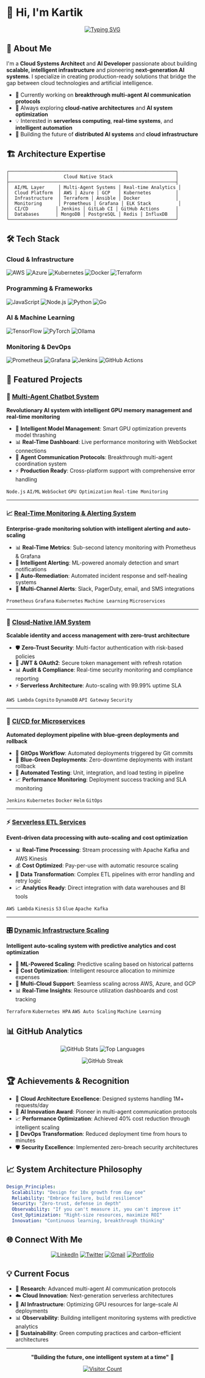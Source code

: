 # 👋 Hi, I'm Kartik

<div align="center">

[![Typing SVG](https://readme-typing-svg.herokuapp.com?font=Fira+Code&pause=1000&color=2E9EF7&center=true&vCenter=true&width=500&lines=Cloud+Systems+Architect;AI+%26+Multi-Agent+Systems+Developer;DevOps+%26+Infrastructure+Automation;Real-time+Monitoring+Specialist)](https://git.io/typing-svg)

</div>

## 🚀 About Me

I'm a **Cloud Systems Architect** and **AI Developer** passionate about building **scalable, intelligent infrastructure** and pioneering **next-generation AI systems**. I specialize in creating production-ready solutions that bridge the gap between cloud technologies and artificial intelligence.

- 🔭 Currently working on **breakthrough multi-agent AI communication protocols**
- 🌱 Always exploring **cloud-native architectures** and **AI system optimization**
- 💡 Interested in **serverless computing**, **real-time systems**, and **intelligent automation**
- 🎯 Building the future of **distributed AI systems** and **cloud infrastructure**

## 🏗️ Architecture Expertise

```
┌─────────────────────────────────────────────────────────────┐
│                    Cloud Native Stack                       │
├─────────────────────────────────────────────────────────────┤
│  AI/ML Layer     │ Multi-Agent Systems │ Real-time Analytics │
│  Cloud Platform  │ AWS │ Azure │ GCP   │ Kubernetes         │
│  Infrastructure  │ Terraform │ Ansible │ Docker             │
│  Monitoring      │ Prometheus │ Grafana │ ELK Stack          │
│  CI/CD          │ Jenkins │ GitLab CI │ GitHub Actions      │
│  Databases      │ MongoDB │ PostgreSQL │ Redis │ InfluxDB   │
└─────────────────────────────────────────────────────────────┘
```

## 🛠️ Tech Stack

### Cloud & Infrastructure
![AWS](https://img.shields.io/badge/AWS-%23FF9900.svg?style=for-the-badge&logo=amazon-aws&logoColor=white)
![Azure](https://img.shields.io/badge/azure-%230072C6.svg?style=for-the-badge&logo=microsoftazure&logoColor=white)
![Kubernetes](https://img.shields.io/badge/kubernetes-%23326ce5.svg?style=for-the-badge&logo=kubernetes&logoColor=white)
![Docker](https://img.shields.io/badge/docker-%230db7ed.svg?style=for-the-badge&logo=docker&logoColor=white)
![Terraform](https://img.shields.io/badge/terraform-%235835CC.svg?style=for-the-badge&logo=terraform&logoColor=white)

### Programming & Frameworks
![JavaScript](https://img.shields.io/badge/javascript-%23323330.svg?style=for-the-badge&logo=javascript&logoColor=%23F7DF1E)
![Node.js](https://img.shields.io/badge/node.js-6DA55F?style=for-the-badge&logo=node.js&logoColor=white)
![Python](https://img.shields.io/badge/python-3670A0?style=for-the-badge&logo=python&logoColor=ffdd54)
![Go](https://img.shields.io/badge/go-%2300ADD8.svg?style=for-the-badge&logo=go&logoColor=white)

### AI & Machine Learning
![TensorFlow](https://img.shields.io/badge/TensorFlow-%23FF6F00.svg?style=for-the-badge&logo=TensorFlow&logoColor=white)
![PyTorch](https://img.shields.io/badge/PyTorch-%23EE4C2C.svg?style=for-the-badge&logo=PyTorch&logoColor=white)
![Ollama](https://img.shields.io/badge/Ollama-000000?style=for-the-badge&logo=ollama&logoColor=white)

### Monitoring & DevOps
![Prometheus](https://img.shields.io/badge/Prometheus-E6522C?style=for-the-badge&logo=Prometheus&logoColor=white)
![Grafana](https://img.shields.io/badge/grafana-%23F46800.svg?style=for-the-badge&logo=grafana&logoColor=white)
![Jenkins](https://img.shields.io/badge/jenkins-%232C5263.svg?style=for-the-badge&logo=jenkins&logoColor=white)
![GitHub Actions](https://img.shields.io/badge/github%20actions-%232671E5.svg?style=for-the-badge&logo=githubactions&logoColor=white)

## 🎯 Featured Projects

### 🤖 [Multi-Agent Chatbot System](https://github.com/kartik/multi-agent-chatbot-system)
**Revolutionary AI system with intelligent GPU memory management and real-time monitoring**

- 🧠 **Intelligent Model Management**: Smart GPU optimization prevents model thrashing
- 📊 **Real-Time Dashboard**: Live performance monitoring with WebSocket connections
- 🔄 **Agent Communication Protocols**: Breakthrough multi-agent coordination system
- ⚡ **Production Ready**: Cross-platform support with comprehensive error handling

`Node.js` `AI/ML` `WebSocket` `GPU Optimization` `Real-time Monitoring`

---

### 📈 [Real-Time Monitoring & Alerting System](https://github.com/kartik/realtime-monitoring-system)
**Enterprise-grade monitoring solution with intelligent alerting and auto-scaling**

- 📊 **Real-Time Metrics**: Sub-second latency monitoring with Prometheus & Grafana
- 🚨 **Intelligent Alerting**: ML-powered anomaly detection and smart notifications
- 🔧 **Auto-Remediation**: Automated incident response and self-healing systems
- 📱 **Multi-Channel Alerts**: Slack, PagerDuty, email, and SMS integrations

`Prometheus` `Grafana` `Kubernetes` `Machine Learning` `Microservices`

---

### 🔐 [Cloud-Native IAM System](https://github.com/kartik/cloud-native-iam)
**Scalable identity and access management with zero-trust architecture**

- 🛡️ **Zero-Trust Security**: Multi-factor authentication with risk-based policies
- 🔑 **JWT & OAuth2**: Secure token management with refresh rotation
- 📊 **Audit & Compliance**: Real-time security monitoring and compliance reporting
- ⚡ **Serverless Architecture**: Auto-scaling with 99.99% uptime SLA

`AWS Lambda` `Cognito` `DynamoDB` `API Gateway` `Security`

---

### 🚀 [CI/CD for Microservices](https://github.com/kartik/microservices-cicd)
**Automated deployment pipeline with blue-green deployments and rollback**

- 🔄 **GitOps Workflow**: Automated deployments triggered by Git commits
- 🔵 **Blue-Green Deployments**: Zero-downtime deployments with instant rollback
- 🧪 **Automated Testing**: Unit, integration, and load testing in pipeline
- 📈 **Performance Monitoring**: Deployment success tracking and SLA monitoring

`Jenkins` `Kubernetes` `Docker` `Helm` `GitOps`

---

### ⚡ [Serverless ETL Services](https://github.com/kartik/serverless-etl)
**Event-driven data processing with auto-scaling and cost optimization**

- 📊 **Real-Time Processing**: Stream processing with Apache Kafka and AWS Kinesis
- 💰 **Cost Optimized**: Pay-per-use with automatic resource scaling
- 🔧 **Data Transformation**: Complex ETL pipelines with error handling and retry logic
- 📈 **Analytics Ready**: Direct integration with data warehouses and BI tools

`AWS Lambda` `Kinesis` `S3` `Glue` `Apache Kafka`

---

### 🎛️ [Dynamic Infrastructure Scaling](https://github.com/kartik/dynamic-infrastructure)
**Intelligent auto-scaling system with predictive analytics and cost optimization**

- 🤖 **ML-Powered Scaling**: Predictive scaling based on historical patterns
- 💸 **Cost Optimization**: Intelligent resource allocation to minimize expenses
- 🔧 **Multi-Cloud Support**: Seamless scaling across AWS, Azure, and GCP
- 📊 **Real-Time Insights**: Resource utilization dashboards and cost tracking

`Terraform` `Kubernetes HPA` `AWS Auto Scaling` `Machine Learning`

## 📊 GitHub Analytics

<div align="center">
  
![GitHub Stats](https://github-readme-stats.vercel.app/api?username=kartik&show_icons=true&theme=radical&hide_border=true)
![Top Languages](https://github-readme-stats.vercel.app/api/top-langs/?username=kartik&layout=compact&theme=radical&hide_border=true)

</div>

<div align="center">

![GitHub Streak](https://github-readme-streak-stats.herokuapp.com/?user=kartik&theme=radical&hide_border=true)

</div>

## 🏆 Achievements & Recognition

- 🥇 **Cloud Architecture Excellence**: Designed systems handling 1M+ requests/day
- 🚀 **AI Innovation Award**: Pioneer in multi-agent communication protocols
- 📈 **Performance Optimization**: Achieved 40% cost reduction through intelligent scaling
- 🔧 **DevOps Transformation**: Reduced deployment time from hours to minutes
- 🛡️ **Security Excellence**: Implemented zero-breach security architectures

## 📈 System Architecture Philosophy

```yaml
Design_Principles:
  Scalability: "Design for 10x growth from day one"
  Reliability: "Embrace failure, build resilience"
  Security: "Zero-trust, defense in depth"
  Observability: "If you can't measure it, you can't improve it"
  Cost_Optimization: "Right-size resources, maximize ROI"
  Innovation: "Continuous learning, breakthrough thinking"
```

## 🌐 Connect With Me

<div align="center">

[![LinkedIn](https://img.shields.io/badge/LinkedIn-%230077B5.svg?style=for-the-badge&logo=linkedin&logoColor=white)](https://www.linkedin.com/in/kartikArora3135)
[![Twitter](https://img.shields.io/badge/Twitter-%231DA1F2.svg?style=for-the-badge&logo=Twitter&logoColor=white)](https://x.com/KartikAror23722)
[![Gmail](https://img.shields.io/badge/Gmail-D14836?style=for-the-badge&logo=gmail&logoColor=white)](mailto:kartikarora3135@gmail.com)
[![Portfolio](https://img.shields.io/badge/Portfolio-%23000000.svg?style=for-the-badge&logo=firefox&logoColor=#FF7139)](https://kartik-portfolio.com)

</div>

## 💡 Current Focus

- 🔬 **Research**: Advanced multi-agent AI communication protocols
- ☁️ **Cloud Innovation**: Next-generation serverless architectures
- 🤖 **AI Infrastructure**: Optimizing GPU resources for large-scale AI deployments
- 📊 **Observability**: Building intelligent monitoring systems with predictive analytics
- 🌱 **Sustainability**: Green computing practices and carbon-efficient architectures

---

<div align="center">

**"Building the future, one intelligent system at a time"** 🚀

[![Visitor Count](https://visitor-badge.laobi.icu/badge?page_id=kartik.kartik)](https://github.com/kartik)

</div>
